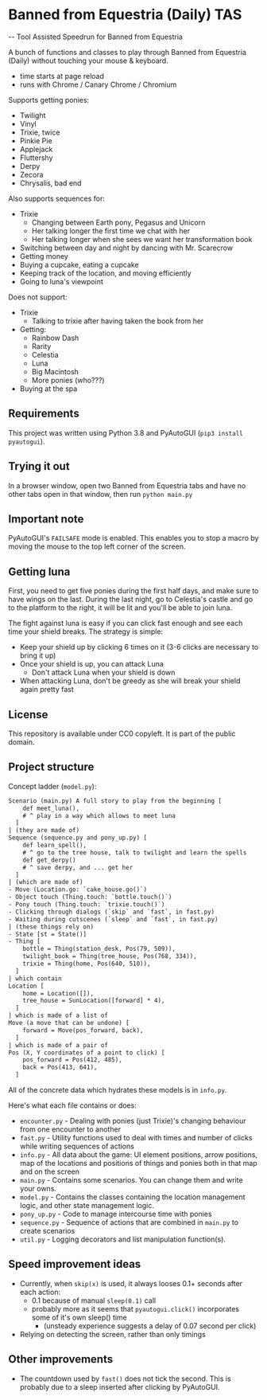 # Banned from Equestria (Daily) TAS

-- Tool Assisted Speedrun for Banned from Equestria

A bunch of functions and classes to play through Banned from Equestria (Daily) without touching your mouse & keyboard.

- time starts at page reload
- runs with Chrome / Canary Chrome / Chromium

Supports getting ponies:

- Twilight
- Vinyl
- Trixie, twice
- Pinkie Pie
- Applejack
- Fluttershy
- Derpy
- Zecora
- Chrysalis, bad end

Also supports sequences for:

- Trixie
  - Changing between Earth pony, Pegasus and Unicorn
  - Her talking longer the first time we chat with her
  - Her talking longer when she sees we want her transformation book
- Switching between day and night by dancing with Mr. Scarecrow
- Getting money
- Buying a cupcake, eating a cupcake
- Keeping track of the location, and moving efficiently
- Going to luna's viewpoint

Does not support:

- Trixie
    - Talking to trixie after having taken the book from her
- Getting:
    - Rainbow Dash
    - Rarity
    - Celestia
    - Luna
    - Big Macintosh
    - More ponies (who???)
- Buying at the spa

## Requirements

This project was written using Python 3.8 and PyAutoGUI (`pip3 install pyautogui`).

## Trying it out

In a browser window, open two Banned from Equestria tabs and have no other tabs open in that window, then run `python main.py`

## Important note

PyAutoGUI's `FAILSAFE` mode is enabled. This enables you to stop a macro by moving the mouse to the top left corner of the screen.

## Getting luna

First, you need to get five ponies during the first half days, and make sure to have wings on the last.
During the last night, go to Celestia's castle and go to the platform to the right, it will be lit and you'll be able to join luna.

The fight against luna is easy if you can click fast enough and see each time your shield breaks. The strategy is simple:

- Keep your shield up by clicking 6 times on it (3-6 clicks are necessary to bring it up)
- Once your shield is up, you can attack Luna
  - Don't attack Luna when your shield is down
- When attacking Luna, don't be greedy as she will break your shield again pretty fast 

## License

This repository is available under CC0 copyleft. It is part of the public domain.

## Project structure

Concept ladder (`model.py`):

```txt
Scenario (main.py) A full story to play from the beginning [
    def meet_luna(),
    # ^ play in a way which allows to meet luna
  ] 
| (they are made of)
Sequence (sequence.py and pony_up.py) [
    def learn_spell(),
    # ^ go to the tree house, talk to twilight and learn the spells
    def get_derpy()
    # ^ save derpy, and ... get her 
  ]
| (which are made of)
- Move (Location.go: `cake_house.go()`)
- Object touch (Thing.touch: `bottle.touch()`)
- Pony touch (Thing.touch: `trixie.touch()`)
- Clicking through dialogs (`skip` and `fast`, in fast.py)
- Waiting during cutscenes (`sleep` and `fast`, in fast.py)
| (these things rely on)
- State [st = State()]
- Thing [
    bottle = Thing(station_desk, Pos(79, 509)),
    twilight_book = Thing(tree_house, Pos(768, 334)),
    trixie = Thing(home, Pos(640, 510)),
  ]
| which contain
Location [
    home = Location([]),
    tree_house = SunLocation([forward] * 4),
  ]
| which is made of a list of
Move (a move that can be undone) [
    forward = Move(pos_forward, back),
  ]
| which is made of a pair of
Pos (X, Y coordinates of a point to click) [
    pos_forward = Pos(412, 485),
    back = Pos(413, 641),
  ]
```

All of the concrete data which hydrates these models is in `info.py`.  

Here's what each file contains or does:

- `encounter.py` - Dealing with ponies (just Trixie)'s changing behaviour from one encounter to another
- `fast.py` - Utility functions used to deal with times and number of clicks while writing sequences of actions
- `info.py` - All data about the game: UI element positions, arrow positions, map of the locations and positions of things and ponies both in that map and on the screen
- `main.py` - Contains some scenarios. You can change them and write your owns.
- `model.py` - Contains the classes containing the location management logic, and other state management logic.
- `pony_up.py` - Code to manage intercourse time with ponies
- `sequence.py` - Sequence of actions that are combined in `main.py` to create scenarios
- `util.py` - Logging decorators and list manipulation function(s).


## Speed improvement ideas

- Currently, when `skip(x)` is used, it always looses 0.1+ seconds after each action:
  - 0.1 because of manual `sleep(0.1)` call
  - probably more as it seems that `pyautogui.click()` incorporates some of it's own sleep() time
    - (unsteady experience suggests a delay of 0.07 second per click)
- Relying on detecting the screen, rather than only timings

## Other improvements

- The countdown used by `fast()` does not tick the second.
  This is probably due to a sleep inserted after clicking by PyAutoGUI.

